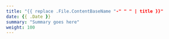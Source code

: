 ```yaml
---
title: "{{ replace .File.ContentBaseName "-" " " | title }}"
date: {{ .Date }}
summary: "Summary goes here"
weight: 100
---
```

